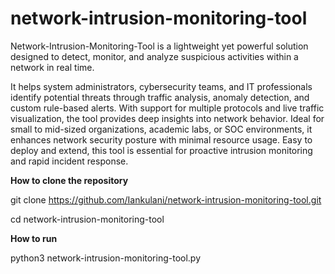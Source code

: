 # network-intrusion-monitoring-tool

Network-Intrusion-Monitoring-Tool is a lightweight yet powerful solution designed to detect, monitor, and analyze suspicious activities within a network in real time. 

It helps system administrators, cybersecurity teams, and IT professionals identify potential threats through traffic analysis, anomaly detection, and custom rule-based alerts. 
With support for multiple protocols and live traffic visualization, the tool provides deep insights into network behavior. 
Ideal for small to mid-sized organizations, academic labs, or SOC environments, it enhances network security posture with minimal resource usage. 
Easy to deploy and extend, this tool is essential for proactive intrusion monitoring and rapid incident response.


**How to clone the repository**

git clone https://github.com/Iankulani/network-intrusion-monitoring-tool.git

cd network-intrusion-monitoring-tool

**How to run**

python3 network-intrusion-monitoring-tool.py
